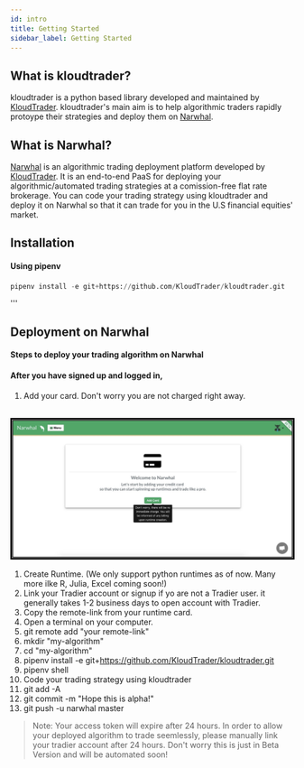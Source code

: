 ```yaml
---
id: intro
title: Getting Started
sidebar_label: Getting Started
---
```


## What is kloudtrader?
kloudtrader is a python based library developed and maintained by [KloudTrader](https://kloudtrader.com). kloudtrader's main aim is to help algorithmic traders rapidly protoype their strategies and deploy them on [Narwhal](https://kloudtrader.com/narwhal). 

## What is Narwhal?
[Narwhal](https://kloudtrader.com/narwhal) is an algorithmic trading deployment platform developed by [KloudTrader](https://kloudtrader.com). It is an end-to-end PaaS for deploying your algorithmic/automated trading strategies at a comission-free flat rate brokerage. You can code your trading strategy using kloudtrader and deploy it on Narwhal so that it can trade for you in the U.S financial equities' market.


## Installation

#### Using pipenv 
```python
pipenv install -e git+https://github.com/KloudTrader/kloudtrader.git
```
'''

## Deployment on Narwhal
#### Steps to deploy your trading algorithm on Narwhal
#### After you have signed up and logged in,
1. Add your card. Don't worry you are not charged right away.<br><br>

![Narwhal Add Card](https://raw.githubusercontent.com/KloudTrader/kloudtrader-docs/master/website/static/img/add_card.png)

1. Create Runtime. (We only support python runtimes as of now. Many more ilke R, Julia, Excel coming soon!)
2. Link your Tradier account or signup if yo are not a Tradier user. it generally takes 1-2 business days to open account with Tradier.
3. Copy the remote-link from your runtime card.
4. Open a terminal on your computer.
5. git remote add "your remote-link"
6. mkdir "my-algorithm"
7. cd "my-algorithm"
8.  pipenv install -e git+https://github.com/KloudTrader/kloudtrader.git
9.  pipenv shell
10. Code your trading strategy using kloudtrader
11. git add -A
12. git commit -m "Hope this is alpha!"
13. git push -u narwhal master
    


>Note: Your access token will expire after 24 hours. In order to allow your deployed algorithm to trade seemlessly, please manually link your tradier account after 24 hours. Don't worry this is just in Beta Version and will be automated soon!
        
